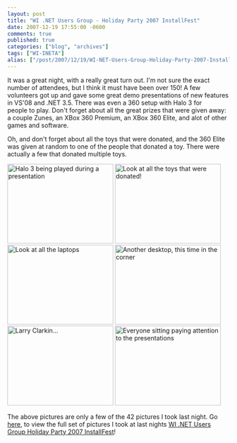 ```yaml
---
layout: post
title: "WI .NET Users Group - Holiday Party 2007 InstallFest"
date: 2007-12-19 17:55:00 -0600
comments: true
published: true
categories: ["blog", "archives"]
tags: ["WI-INETA"]
alias: ["/post/2007/12/19/WI-NET-Users-Group-Holiday-Party-2007-InstallFest", "/post/2007/12/19/wi-net-users-group-holiday-party-2007-installfest"]
---
```

<!-- more -->
<p>It was a great night, with a really great turn out. I'm not sure the exact number of attendees, but I think it must have been over 150! A few volunteers got up and gave some great demo presentations of new features in VS'08 and .NET 3.5. There was even a 360 setup&nbsp;with Halo 3 for people&nbsp;to&nbsp;play.&nbsp;Don't forget about all the great prizes that were given away: a couple Zunes, an XBox 360 Premium, an XBox 360 Elite, and alot of other games and software.</p>
<p>Oh, and don't forget about all the toys that were donated, and the 360 Elite was given at random to one of the people that donated a toy. There were actually a few that donated multiple toys.</p>
<p><a title="Halo 3 being played during a presentation by crpietschmann, on Flickr" href="http://www.flickr.com/photos/crpietschmann/2123584314/"><img src="http://farm3.static.flickr.com/2177/2123584314_d7697e9dec_m.jpg" alt="Halo 3 being played during a presentation" width="240" height="180" /></a> <a title="Look at all the toys that were donated! by crpietschmann, on Flickr" href="http://www.flickr.com/photos/crpietschmann/2122843209/"><img src="http://farm3.static.flickr.com/2237/2122843209_199812c886_m.jpg" alt="Look at all the toys that were donated!" width="240" height="180" /></a> <a title="Look at all the laptops by crpietschmann, on Flickr" href="http://www.flickr.com/photos/crpietschmann/2123592446/"><img src="http://farm3.static.flickr.com/2274/2123592446_b67ce17a50_m.jpg" alt="Look at all the laptops" width="240" height="180" /></a> <a title="Another desktop, this time in the corner by crpietschmann, on Flickr" href="http://www.flickr.com/photos/crpietschmann/2123589540/"><img src="http://farm3.static.flickr.com/2171/2123589540_94553f8a1c_m.jpg" alt="Another desktop, this time in the corner" width="240" height="180" /></a> <a title="Larry Clarkin... by crpietschmann, on Flickr" href="http://www.flickr.com/photos/crpietschmann/2123610636/"><img src="http://farm3.static.flickr.com/2038/2123610636_9d294c756e_m.jpg" alt="Larry Clarkin..." width="240" height="180" /></a> <a title="Everyone sitting paying attention to the presentations by crpietschmann, on Flickr" href="http://www.flickr.com/photos/crpietschmann/2122838741/"><img src="http://farm3.static.flickr.com/2390/2122838741_71a78b6757_m.jpg" alt="Everyone sitting paying attention to the presentations" width="240" height="180" /></a></p>
<p>The above pictures are only a few of the 42 pictures I took last night. Go <a href="http://www.flickr.com/photos/crpietschmann/sets/72157603499462400/">here</a>, to view the full set of pictures I took at last nights <a href="http://www.flickr.com/photos/crpietschmann/sets/72157603499462400/">WI .NET Users Group Holiday Party 2007 InstallFest</a>!</p>
